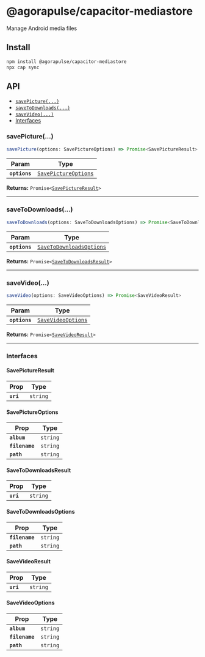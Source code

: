 # @agorapulse/capacitor-mediastore

Manage Android media files

## Install

```bash
npm install @agorapulse/capacitor-mediastore
npx cap sync
```

## API

<docgen-index>

* [`savePicture(...)`](#savepicture)
* [`saveToDownloads(...)`](#savetodownloads)
* [`saveVideo(...)`](#savevideo)
* [Interfaces](#interfaces)

</docgen-index>

<docgen-api>
<!--Update the source file JSDoc comments and rerun docgen to update the docs below-->

### savePicture(...)

```typescript
savePicture(options: SavePictureOptions) => Promise<SavePictureResult>
```

| Param         | Type                                                              |
| ------------- | ----------------------------------------------------------------- |
| **`options`** | <code><a href="#savepictureoptions">SavePictureOptions</a></code> |

**Returns:** <code>Promise&lt;<a href="#savepictureresult">SavePictureResult</a>&gt;</code>

--------------------


### saveToDownloads(...)

```typescript
saveToDownloads(options: SaveToDownloadsOptions) => Promise<SaveToDownloadsResult>
```

| Param         | Type                                                                      |
| ------------- | ------------------------------------------------------------------------- |
| **`options`** | <code><a href="#savetodownloadsoptions">SaveToDownloadsOptions</a></code> |

**Returns:** <code>Promise&lt;<a href="#savetodownloadsresult">SaveToDownloadsResult</a>&gt;</code>

--------------------


### saveVideo(...)

```typescript
saveVideo(options: SaveVideoOptions) => Promise<SaveVideoResult>
```

| Param         | Type                                                          |
| ------------- | ------------------------------------------------------------- |
| **`options`** | <code><a href="#savevideooptions">SaveVideoOptions</a></code> |

**Returns:** <code>Promise&lt;<a href="#savevideoresult">SaveVideoResult</a>&gt;</code>

--------------------


### Interfaces


#### SavePictureResult

| Prop      | Type                |
| --------- | ------------------- |
| **`uri`** | <code>string</code> |


#### SavePictureOptions

| Prop           | Type                |
| -------------- | ------------------- |
| **`album`**    | <code>string</code> |
| **`filename`** | <code>string</code> |
| **`path`**     | <code>string</code> |


#### SaveToDownloadsResult

| Prop      | Type                |
| --------- | ------------------- |
| **`uri`** | <code>string</code> |


#### SaveToDownloadsOptions

| Prop           | Type                |
| -------------- | ------------------- |
| **`filename`** | <code>string</code> |
| **`path`**     | <code>string</code> |


#### SaveVideoResult

| Prop      | Type                |
| --------- | ------------------- |
| **`uri`** | <code>string</code> |


#### SaveVideoOptions

| Prop           | Type                |
| -------------- | ------------------- |
| **`album`**    | <code>string</code> |
| **`filename`** | <code>string</code> |
| **`path`**     | <code>string</code> |

</docgen-api>
